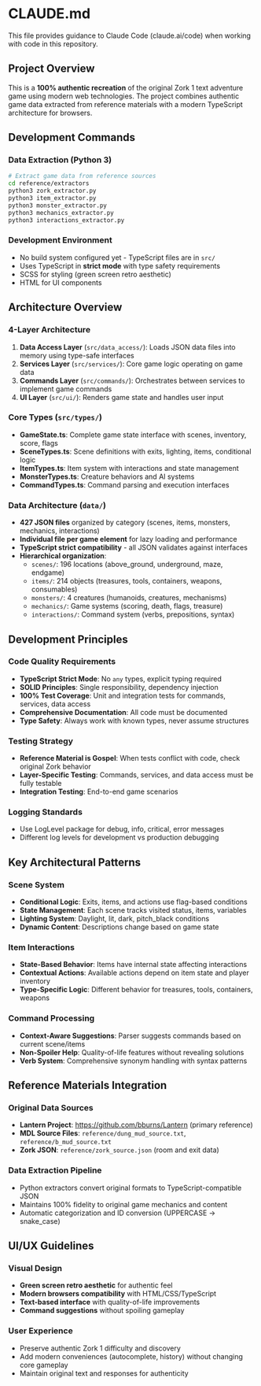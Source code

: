 # CLAUDE.md

This file provides guidance to Claude Code (claude.ai/code) when working with code in this repository.

## Project Overview

This is a **100% authentic recreation** of the original Zork 1 text adventure game using modern web technologies. The project combines authentic game data extracted from reference materials with a modern TypeScript architecture for browsers.

## Development Commands

### Data Extraction (Python 3)
```bash
# Extract game data from reference sources
cd reference/extractors
python3 zork_extractor.py
python3 item_extractor.py  
python3 monster_extractor.py
python3 mechanics_extractor.py
python3 interactions_extractor.py
```

### Development Environment
- No build system configured yet - TypeScript files are in `src/`
- Uses TypeScript in **strict mode** with type safety requirements
- SCSS for styling (green screen retro aesthetic)
- HTML for UI components

## Architecture Overview

### 4-Layer Architecture
1. **Data Access Layer** (`src/data_access/`): Loads JSON data files into memory using type-safe interfaces
2. **Services Layer** (`src/services/`): Core game logic operating on game data 
3. **Commands Layer** (`src/commands/`): Orchestrates between services to implement game commands
4. **UI Layer** (`src/ui/`): Renders game state and handles user input

### Core Types (`src/types/`)
- **GameState.ts**: Complete game state interface with scenes, inventory, score, flags
- **SceneTypes.ts**: Scene definitions with exits, lighting, items, conditional logic
- **ItemTypes.ts**: Item system with interactions and state management
- **MonsterTypes.ts**: Creature behaviors and AI systems
- **CommandTypes.ts**: Command parsing and execution interfaces

### Data Architecture (`data/`)
- **427 JSON files** organized by category (scenes, items, monsters, mechanics, interactions)
- **Individual file per game element** for lazy loading and performance
- **TypeScript strict compatibility** - all JSON validates against interfaces
- **Hierarchical organization**: 
  - `scenes/`: 196 locations (above_ground, underground, maze, endgame)
  - `items/`: 214 objects (treasures, tools, containers, weapons, consumables) 
  - `monsters/`: 4 creatures (humanoids, creatures, mechanisms)
  - `mechanics/`: Game systems (scoring, death, flags, treasure)
  - `interactions/`: Command system (verbs, prepositions, syntax)

## Development Principles

### Code Quality Requirements
- **TypeScript Strict Mode**: No `any` types, explicit typing required
- **SOLID Principles**: Single responsibility, dependency injection
- **100% Test Coverage**: Unit and integration tests for commands, services, data access
- **Comprehensive Documentation**: All code must be documented
- **Type Safety**: Always work with known types, never assume structures

### Testing Strategy  
- **Reference Material is Gospel**: When tests conflict with code, check original Zork behavior
- **Layer-Specific Testing**: Commands, services, and data access must be fully testable
- **Integration Testing**: End-to-end game scenarios

### Logging Standards
- Use LogLevel package for debug, info, critical, error messages
- Different log levels for development vs production debugging

## Key Architectural Patterns

### Scene System
- **Conditional Logic**: Exits, items, and actions use flag-based conditions
- **State Management**: Each scene tracks visited status, items, variables
- **Lighting System**: Daylight, lit, dark, pitch_black conditions
- **Dynamic Content**: Descriptions change based on game state

### Item Interactions
- **State-Based Behavior**: Items have internal state affecting interactions
- **Contextual Actions**: Available actions depend on item state and player inventory
- **Type-Specific Logic**: Different behavior for treasures, tools, containers, weapons

### Command Processing
- **Context-Aware Suggestions**: Parser suggests commands based on current scene/items
- **Non-Spoiler Help**: Quality-of-life features without revealing solutions
- **Verb System**: Comprehensive synonym handling with syntax patterns

## Reference Materials Integration

### Original Data Sources
- **Lantern Project**: https://github.com/bburns/Lantern (primary reference)
- **MDL Source Files**: `reference/dung_mud_source.txt`, `reference/b_mud_source.txt`
- **Zork JSON**: `reference/zork_source.json` (room and exit data)

### Data Extraction Pipeline
- Python extractors convert original formats to TypeScript-compatible JSON
- Maintains 100% fidelity to original game mechanics and content
- Automatic categorization and ID conversion (UPPERCASE → snake_case)

## UI/UX Guidelines

### Visual Design
- **Green screen retro aesthetic** for authentic feel
- **Modern browsers compatibility** with HTML/CSS/TypeScript
- **Text-based interface** with quality-of-life improvements
- **Command suggestions** without spoiling gameplay

### User Experience
- Preserve authentic Zork 1 difficulty and discovery
- Add modern conveniences (autocomplete, history) without changing core gameplay
- Maintain original text and responses for authenticity